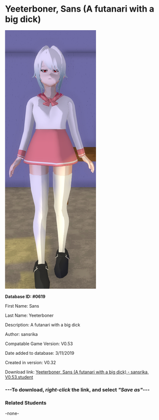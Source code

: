 # Yeeterboner, Sans (A futanari with a big dick)

<img src="../../Files/Images/Yeeterboner, Sans (A futanari with a big dick).png" title="Yeeterboner, Sans (A futanari with a big dick) - sansrika, V0.53">

**Database ID: #0619**

First Name: Sans

Last Name: Yeeterboner

Description: A futanari with a big dick

Author: sansrika

Compatable Game Version: V0.53

Date added to database: 3/11/2019

Created in version: V0.32

Download link: <a href="https://raw.githubusercontent.com/Arbiter1223/Daigaku-Gurashi-Custom-Students/master/Files/Student%20Files/Yeeterboner%2C%20Sans%20(A%20futanari%20with%20a%20big%20dick)%20-%20sansrika%2C%20V0.53.student">Yeeterboner, Sans (A futanari with a big dick) - sansrika, V0.53.student</a>

### ---**To download, _right-click_ the link, and select _"Save as"_**---

### Related Students

-none-
